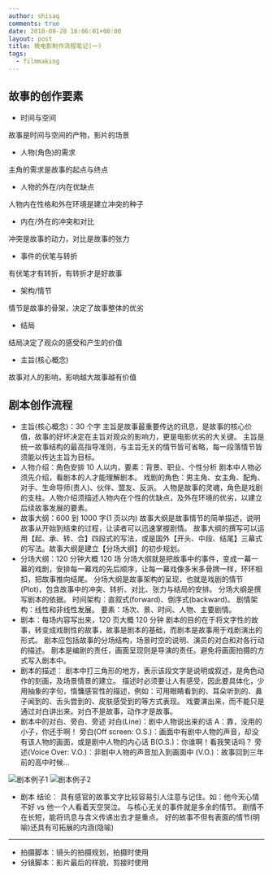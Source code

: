 ```yaml
---
author: shisaq
comments: true
date: 2018-09-28 16:06:01+00:00
layout: post
title: 微电影制作流程笔记(一)
tags:
  - filmmaking
---
```


## 故事的创作要素

- 时间与空间

故事是时间与空间的产物，影片的场景

- 人物(角色)的需求

主角的需求是故事的起点与终点

- 人物的外在/内在优缺点

人物内在性格和外在环境是建立冲突的种子

- 内在/外在的冲突和对比

冲突是故事的动力，对比是故事的张力

- 事件的伏笔与转折

有伏笔才有转折，有转折才是好故事

- 架构/情节

情节是故事的骨架，决定了故事整体的优劣

- 结局

结局决定了观众的感受和产生的价值

- 主旨(核心概念)

故事对人的影响，影响越大故事越有价值

## 剧本创作流程

- 主旨(核心概念)：30 个字
  主旨是故事最重要传达的讯息，是故事的核心价值，故事的好坏决定在主旨对观众的影响力，更是电影优劣的大关键。
  主旨是统一故事结构的最高指导准则，与主旨无关的情节皆可省略，每一段落情节皆须能以传达主旨为目标。
- 人物介绍：角色安排 10 人以内，要素：背景、职业、个性分析
  剧本中人物必须先介绍，看剧本的人才能理解剧本。
  戏剧的角色：男主角、女主角、配角、对手、生命导师(贵人)、伙伴、盟友、反派。
  人物是故事的灵魂，角色是戏剧的支柱。人物介绍须描述人物内在个性的优缺点，及外在环境的优劣，以建立后续故事发展的要素。
- 故事大纲：600 到 1000 字(1 页以内)
  故事大纲是故事情节的简单描述，说明故事从开始到结束的过程，让读者可以迅速掌握剧情。
  故事大纲的撰写可以运用【起、承、转、合】四段式的写法，或是国外【开头、中段、结尾】三幕式的写法。故事大纲是建立【分场大纲】的初步规划。
- 分场大纲：120 分钟大概 120 场
  分场大纲就是把故事中的事件，变成一幕一幕的戏剧，安排每一幕戏的先后顺序，让每一幕戏像多米多骨牌一样，环环相扣，把故事推向结尾。
  分场大纲是故事架构的呈现，也就是戏剧的情节(Plot)，包含故事中的冲突、转折、对比、张力与结局的安排。
  分场大纲是撰写剧本的依据。
  时间架构：直叙式(forward)、倒序式(backward)。
  剧情架构：线性和非线性发展。
  要素：场次、景、时间、人物、主要剧情。
- 剧本：每场内容写出来，120 页大概 120 分钟
  剧本的目的在于将文字性的故事，转变成戏剧性的故事，故事是剧本的基础，而剧本是故事用于戏剧演出的形式。
  剧本应包括故事的分场结构，场景时空的说明、演员的对白和对各行动的描述。
  剧本是编剧的责任，画面呈现则是导演的责任。避免将画面拍摄的方式写入剧本中。
- 剧本的描述：
  剧本中打三角形的地方，表示该段文字是说明或叙述，是角色动作的刻画，及场景情景的建立。
  描述时必须要让人有感受，因此要具体化，少用抽象的字句，惰慵感官性的描述，例如：可用眼睛看到的、耳朵听到的、鼻子闻到的、舌头尝到的、皮肤感受到的等方式表现。
  戏要演出来，而不能只是通过对白讲出来。对白不是故事，动作才是故事。
- 剧本中的对白、旁白、旁述
  对白(Line)：剧中人物说出来的话
  A：靠，没用的小子，你还手啊！
  旁白(Off screen: O.S.)：画面中有剧中人物的声音，却没有该人物的画面，或是剧中人物的内心话
  B(O.S.)：你谁啊！看我笑话吗？
  旁述(Voice Over: V.O.)：非剧中人物的声音加入到画面中
  (V.O.)：故事回到三年前的高中时候...

![剧本例子1](https://i.loli.net/2018/10/09/5bbc5ffacdb9f.png)
![剧本例子2](https://i.loli.net/2018/10/09/5bbc5ffacfcb8.png)

- 剧本 结论：
  具有感官的故事文字比较容易引人注意与记住。如：他今天心情不好 vs 他一个人看着天空哭泣。
  与核心无关的事件就是多余的情节。
  剧情不在长短，能将讯息与含义传递出去才是重点。
  好的故事不但有表面的情节(明喻)还具有可拓展的内涵(隐喻)

---

- 拍摄脚本：镜头的拍摄规划，拍摄时使用
- 分镜脚本：影片最后的样貌，剪接时使用
